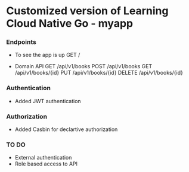# Customized version of Learning Cloud Native Go - myapp

### Endpoints
- To see the app is up
    GET /


- Domain API
    GET /api/v1/books
    POST /api/v1/books
    GET /api/v1/books/{id}
    PUT /api/v1/books/{id}
    DELETE /api/v1/books/{id}
    
<!--  -->
### Authentication
- Added JWT authentication

### Authorization
- Added Casbin for declartive authorization

### TO DO
- External authentication
- Role based access to API